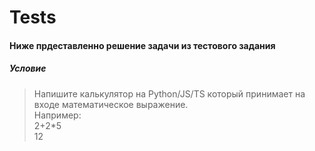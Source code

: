 # Tests
#### Ниже прдеставленно решение задачи из тестового задания
##### Условие
> Напишите калькулятор на Python/JS/TS который принимает на входе математическое выражение.  
> Например:  
> 2+2*5  
> 12  
